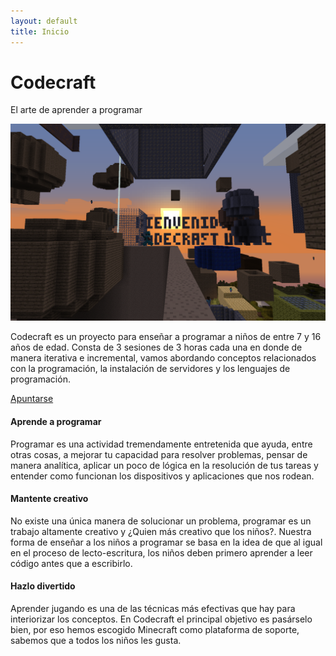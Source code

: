 ```yaml
---
layout: default
title: Inicio
---
```

<div class="page-heder">
    <h1>Codecraft</h1>
    <p>El arte de aprender a programar</p>
</div>

<div class="container">
    <div class="row">
        <div class="col-sm-12 col-md-6">
            <img src="/img/landing.png" class="img-responsive">
        </div>
        <div class="col-sm-12 col-md-6">
            <p class="lead head-line">
                Codecraft es un proyecto para enseñar a programar a niños de entre 7 y 16 años de edad. Consta de 3 sesiones de 3 horas cada una en donde de manera iterativa e incremental, vamos abordando conceptos relacionados con la programación, la instalación de servidores y los lenguajes de programación.
            </p>
            <div class="register-button text-center"><a class="btn btn-primary btn-lg" href="#" role="button">Apuntarse</a>
            </div>
        </div>
    </div>
    <div class="features row">
        <div class="col-sm-12 col-md-4 text-center">
            <i class="fa fa-file-code-o fa-5x"></i>
            <h4>Aprende a programar</h4>
            <p>
                Programar es una actividad tremendamente entretenida que ayuda, entre otras cosas, a mejorar tu capacidad para resolver problemas, pensar de manera analítica, aplicar un poco de lógica en la resolución de tus tareas y entender como funcionan los dispositivos y aplicaciones que nos rodean.
            </p>
        </div>
        <div class="col-sm-12 col-md-4 text-center">
            <i class="fa fa-lightbulb-o fa-5x"></i>
            <h4>Mantente creativo</h4>
            <p>            
                No existe una única manera de solucionar un problema, programar es un trabajo altamente creativo y ¿Quien más creativo que los niños?. Nuestra forma de enseñar a los niños a programar se basa en la idea de que al igual en el proceso de lecto-escritura, los niños deben primero aprender a leer código antes que a escribirlo.
            </p>
        </div>
        <div class="col-sm-12 col-md-4 text-center">
            <i class="fa fa-gamepad fa-5x"></i>
            <h4>Hazlo divertido</h4>
            <p>
                Aprender jugando es una de las técnicas más efectivas que hay para interiorizar los conceptos. En Codecraft el principal objetivo es pasárselo bien, por eso hemos escogido Minecraft como plataforma de soporte, sabemos que a todos los niños les gusta.
            </p>
        </div>
        <!-- TODO: Participativo -->
        <!-- TODO: Ágil -->
    </div>
</div>

